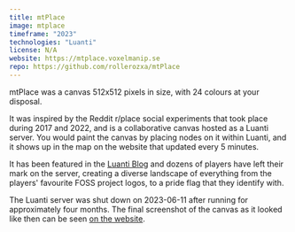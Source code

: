 ```yaml
---
title: mtPlace
image: mtplace
timeframe: "2023"
technologies: "Luanti"
license: N/A
website: https://mtplace.voxelmanip.se
repo: https://github.com/rollerozxa/mtPlace
---
```


mtPlace was a canvas 512x512 pixels in size, with 24 colours at your disposal.

<!--more-->

It was inspired by the Reddit r/place social experiments that took place during 2017 and 2022, and is a collaborative canvas hosted as a Luanti server. You would paint the canvas by placing nodes on it within Luanti, and it shows up in the map on the website that updated every 5 minutes.

It has been featured in the [Luanti Blog](https://blog.minetest.net/2023/03/12/February/#server-news) and dozens of players have left their mark on the server, creating a diverse landscape of everything from the players' favourite FOSS project logos, to a pride flag that they identify with.

The Luanti server was shut down on 2023-06-11 after running for approximately four months. The final screenshot of the canvas as it looked like then can be seen [on the website](https://mtplace.voxelmanip.se/).
